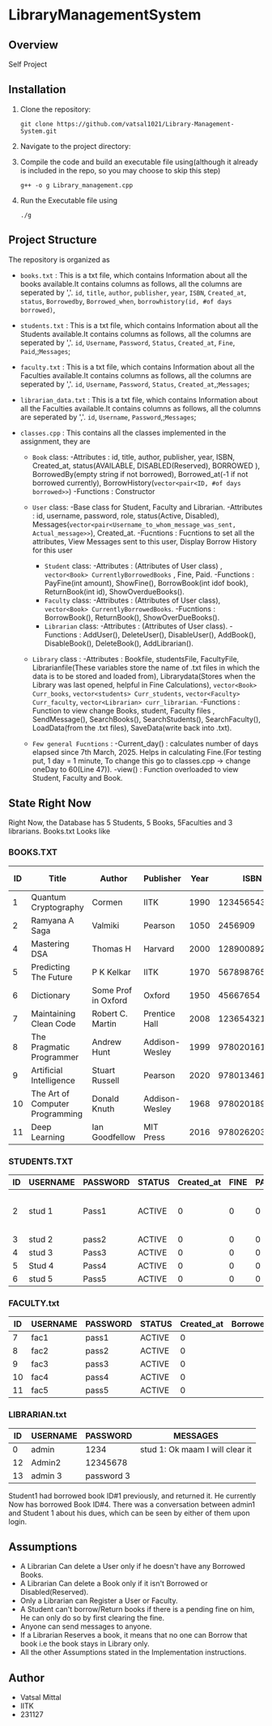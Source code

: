 # LibraryManagementSystem

## Overview
Self Project

## Installation
1. Clone the repository:
    ```terminal
    git clone https://github.com/vatsal1021/Library-Management-System.git
    ```
2. Navigate to the project directory:

3. Compile the code and build an executable file using(although it already is included in the repo, so you may choose to skip this step)
    ```terminal
    g++ -o g Library_management.cpp
    ```
4. Run the Executable file using
    ```terminal
    ./g
    ```

## Project Structure
The repository is organized as
- `books.txt` : This is a txt file, which contains Information about all the books available.It contains columns as follows, all the columns are seperated by ','. `id`, `title`, `author`, `publisher`, `year`, `ISBN`, `Created_at`, `status`, `Borrowedby`, `Borrowed_when`, `borrowhistory(id, #of days borrowed)`,
- `students.txt` : This is a txt file, which contains Information about all the Students available.It contains columns as follows, all the columns are seperated by ','. `id`, `Username`, `Password`, `Status`, `Created_at`, `Fine`, `Paid`,;`Messages`;
- `faculty.txt` : This is a txt file, which contains Information about all the Faculties available.It contains columns as follows, all the columns are seperated by ','. `id`, `Username`, `Password`, `Status`, `Created_at`,;`Messages`;
- `librarian_data.txt` : This is a txt file, which contains Information about all the Faculties available.It contains columns as follows, all the columns are seperated by ','. `id`, `Username`, `Password`,;`Messages`;

- `classes.cpp` : This contains all the classes implemented in the assignment, they are
    - `Book` class:
        -Attributes : id, title, author, publisher, year, ISBN, Created_at, status(AVAILABLE, DISABLED(Reserved),   BORROWED ), BorrowedBy(empty string if not borrowed), Borrowed_at(-1 if not borrowed currently), BorrowHistory(`vector<pair<ID, #of days borrowed>>`)
        -Functions : Constructor  
    - `User` class:
        -Base class for Student, Faculty and Librarian.
        -Attributes : id, username, password, role, status(Active, Disabled), Messages(`vector<pair<Username_to_whom_message_was_sent, Actual_message>>`), Created_at.
        -Fucntions : Fucntions to set all the attributes, View Messages sent to this user, Display Borrow History for this user
        - `Student` class:
            -Attributes : (Attributes of User class) , `vector<Book> CurrentlyBorrowedBooks` , Fine, Paid.
            -Functions : PayFine(int amount), ShowFine(), BorrowBook(int idof book), ReturnBook(int id), ShowOverdueBooks().
        - `Faculty` class:
            -Attributes : (Attributes of User class), `vector<Book> CurrentlyBorrowedBooks`.
            -Fucntions : BorrowBook(), ReturnBook(), ShowOverDueBooks().
        - `Librarian` class:
            -Attributes : (Attributes of User class).
            -Functions : AddUser(), DeleteUser(), DisableUser(), AddBook(), DisableBook(), DeleteBook(), AddLibrarian().
    - `Library` class :
        -Attributes : Bookfile, studentsFile, FacultyFile, Librarianfile(These variables store the name of .txt files in which the data is to be stored and loaded from), Librarydata(Stores when the Library was last opened, helpful in Fine Calculations), `vector<Book> Curr_books`, `vector<students> Curr_students`, `vector<Faculty> Curr_faculty`, `vector<Librarian> curr_librarian`.
        -Functions : Function to view change Books, student, Faculty files , SendMessage(), SearchBooks(), SearchStudents(), SearchFaculty(), LoadData(from the .txt files), SaveData(write back into .txt).

    - `Few general Fucntions` :
        -Current_day() : calculates number of days elapsed since 7th March, 2025. Helps in calculating Fine.(For testing put, 1 day = 1 minute, To change this go to classes.cpp -> change oneDay to 60(Line 47)).
        -view() : Function overloaded to view Student, Faculty and Book.


## State Right Now
Right Now, the Database has 5 Students, 5 Books, 5Faculties and 3 librarians.
Books.txt Looks like
### BOOKS.TXT
| ID  | Title                          | Author               | Publisher        | Year | ISBN         | Created_at | Status    | Borrowed by | Borrowed at | History |
|---- |------------------------------|---------------------|-----------------|------|-------------|------------|----------|-------------|-------------|---------|
| 1   | Quantum Cryptography         | Cormen              | IITK            | 1990 | 12345654321  | 0          | AVAILABLE |             | -1          | 2,0     |
| 2   | Ramyana A Saga               | Valmiki             | Pearson         | 1050 | 2456909      | 0          | AVAILABLE |             | -1          |         |
| 4   | Mastering DSA                | Thomas H            | Harvard         | 2000 | 1289008921   | 0          | BORROWED  | stud 1      | 0           |         |
| 5   | Predicting The Future        | P K Kelkar          | IITK            | 1970 | 567898765    | 0          | AVAILABLE |             | -1          |         |
| 6   | Dictionary                   | Some Prof in Oxford | Oxford          | 1950 | 45667654     | 0          | AVAILABLE |             | -1          |         |
| 7   | Maintaining Clean Code       | Robert C. Martin    | Prentice Hall   | 2008 | 123654321    | 0          | AVAILABLE |             | -1          |         |
| 8   | The Pragmatic Programmer     | Andrew Hunt        | Addison-Wesley  | 1999 | 9780201616224| 0          | AVAILABLE |             | -1          |         |
| 9   | Artificial Intelligence      | Stuart Russell      | Pearson         | 2020 | 9780134610993| 0          | AVAILABLE |             | -1          |         |
| 10  | The Art of Computer Programming | Donald Knuth  | Addison-Wesley  | 1968 | 9780201896831| 0          | AVAILABLE |             | -1          |         |
| 11  | Deep Learning                | Ian Goodfellow      | MIT Press       | 2016 | 9780262035613| 0          | AVAILABLE |             | -1          |         |

### STUDENTS.TXT
| ID  | USERNAME | PASSWORD | STATUS  | Created_at | FINE | PAID | BorrowedBooks | MESSAGE                   |
|---- |---------|---------|-------- |------------|------|------|---------------|---------------------------|
| 2   | stud 1  | Pass1   | ACTIVE  | 0          | 0    | 0    | 4             | admin: Please Clear Dues  |
| 3   | stud 2  | pass2   | ACTIVE  | 0          | 0    | 0    |               |                           |
| 4   | stud 3  | Pass3   | ACTIVE  | 0          | 0    | 0    |               |                           |
| 5   | Stud 4  | Pass4   | ACTIVE  | 0          | 0    | 0    |               |                           |
| 6   | stud 5  | Pass5   | ACTIVE  | 0          | 0    | 0    |               |                           |


### FACULTY.txt
| ID  | USERNAME | PASSWORD | STATUS  | Created_at | Borrowed_books | MESSAGES |
|---- |---------|---------|-------- |------------|---------------|----------|
| 7   | fac1    | pass1   | ACTIVE  | 0          |               |          |
| 8   | fac2    | pass2   | ACTIVE  | 0          |               |          |
| 9   | fac3    | pass3   | ACTIVE  | 0          |               |          |
| 10  | fac4    | pass4   | ACTIVE  | 0          |               |          |
| 11  | fac5    | pass5   | ACTIVE  | 0          |               |          |

### LIBRARIAN.txt
| ID  | USERNAME  | PASSWORD  | MESSAGES                        |
|---- |----------|-----------|--------------------------------|
| 0   | admin    | 1234      | stud 1: Ok maam I will clear it |
| 12  | Admin2   | 12345678  |                                |
| 13  | admin 3  | password 3 |                                |

Student1 had borrowed book ID#1 previously, and returned it. He currently Now has borrowed Book ID#4.
There was a conversation between admin1 and Student 1 about his dues, which can be seen by either of them upon login.


## Assumptions

- A Librarian Can delete a User only if he doesn't have any Borrowed Books.
- A Librarian Can delete a Book only if it isn't Borrowed or Disabled(Reserved).
- Only a Librarian can Register a User or Faculty.
- A Student can't borrow/Return books if there is a pending fine on him, He can only do so by first clearing the fine.
- Anyone can send messages to anyone.
- If a Librarian Reserves a book, it means that no one can Borrow that book i.e the book stays in Library only.
- All the other Assumptions stated in the Implementation instructions.

## Author
- Vatsal Mittal
- IITK 
- 231127
